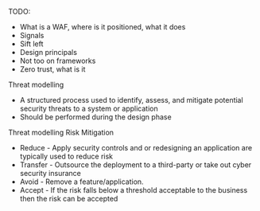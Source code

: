 
TODO:

- What is a WAF, where is it positioned, what it does
- Signals 
- Sift left
- Design principals
- Not too on frameworks
- Zero trust, what is it

Threat modelling
- A structured process used to identify, assess, and mitigate potential security threats to a system or application
- Should be performed during the design phase

Threat modelling Risk Mitigation
- Reduce - Apply security controls and or redesigning an application are typically used to reduce risk
- Transfer - Outsource the deployment to a third-party or take out cyber security insurance
- Avoid - Remove a feature/application.
- Accept - If the risk falls below a threshold acceptable to the business then the risk can be accepted

